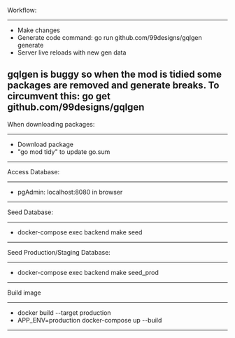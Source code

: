 Workflow: 

---
 - Make changes
 - Generate code command: go run github.com/99designs/gqlgen generate
 - Server live reloads with new gen data
 
 gqlgen is buggy so when the mod is tidied some packages are removed and generate breaks.
 To circumvent this: go get github.com/99designs/gqlgen
---

When downloading packages: 

---
 - Download package
 - "go mod tidy" to update go.sum
---

Access Database:

---
 - pgAdmin: localhost:8080 in browser
---

Seed Database:

---
 - docker-compose exec backend make seed
---

Seed Production/Staging Database:

---
 - docker-compose exec backend make seed_prod
---

Build image

---
- docker build --target production
- APP_ENV=production docker-compose up --build
---